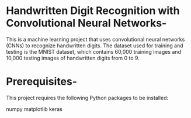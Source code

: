 # Handwritten Digit Recognition with Convolutional Neural Networks-
This is a machine learning project that uses convolutional neural networks (CNNs) to recognize handwritten digits. The dataset used for training and testing is the MNIST dataset, which contains 60,000 training images and 10,000 testing images of handwritten digits from 0 to 9.

# Prerequisites-

This project requires the following Python packages to be installed:

numpy
matplotlib
keras

